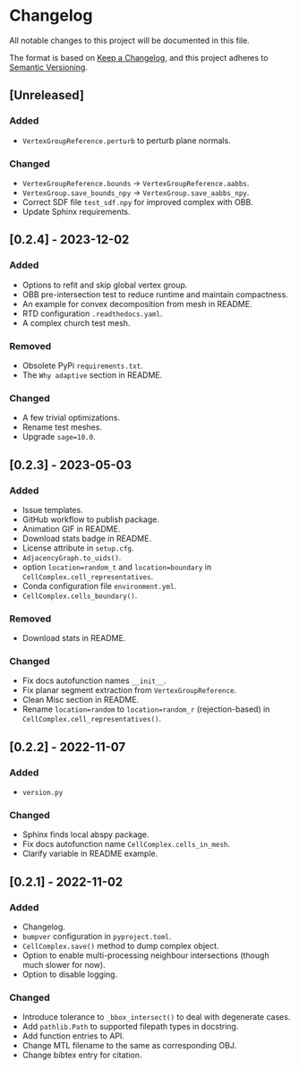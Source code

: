 # Changelog
All notable changes to this project will be documented in this file.

The format is based on [Keep a Changelog](https://keepachangelog.com/en/1.0.0/),
and this project adheres to [Semantic Versioning](https://semver.org/spec/v2.0.0.html).

## [Unreleased]
### Added
- `VertexGroupReference.perturb` to perturb plane normals.

### Changed
- `VertexGroupReference.bounds` &rarr; `VertexGroupReference.aabbs`.
- `VertexGroup.save_bounds_npy` &rarr; `VertexGroup.save_aabbs_npy`.
- Correct SDF file `test_sdf.npy` for improved complex with OBB.
- Update Sphinx requirements.

## [0.2.4] - 2023-12-02
### Added
- Options to refit and skip global vertex group.
- OBB pre-intersection test to reduce runtime and maintain compactness.
- An example for convex decomposition from mesh in README.
- RTD configuration `.readthedocs.yaml`.
- A complex church test mesh.

### Removed
- Obsolete PyPi `requirements.txt`.
- The `Why adaptive` section in README.

### Changed
- A few trivial optimizations.
- Rename test meshes.
- Upgrade `sage=10.0`.

## [0.2.3] - 2023-05-03
### Added
- Issue templates.
- GitHub workflow to publish package.
- Animation GIF in README.
- Download stats badge in README.
- License attribute in `setup.cfg`.
- `AdjacencyGraph.to_uids()`.
- option `location=random_t` and `location=boundary` in `CellComplex.cell_representatives`.
- Conda configuration file `environment.yml`.
- `CellComplex.cells_boundary()`.

### Removed
- Download stats in README.

### Changed
- Fix docs autofunction names `__init__`.
- Fix planar segment extraction from `VertexGroupReference`.
- Clean Misc section in README.
- Rename `location=random` to `location=random_r` (rejection-based) in `CellComplex.cell_representatives()`.

## [0.2.2] - 2022-11-07
### Added
- `version.py`

### Changed
- Sphinx finds local abspy package.
- Fix docs autofunction name `CellComplex.cells_in_mesh`.
- Clarify variable in README example.

## [0.2.1] - 2022-11-02
### Added
- Changelog.
- `bumpver` configuration in `pyproject.toml`.
- `CellComplex.save()` method to dump complex object.
- Option to enable multi-processing neighbour intersections (though much slower for now).
- Option to disable logging.

### Changed
- Introduce tolerance to `_bbox_intersect()` to deal with degenerate cases.
- Add `pathlib.Path` to supported filepath types in docstring.
- Add function entries to API.
- Change MTL filename to the same as corresponding OBJ.
- Change bibtex entry for citation.
